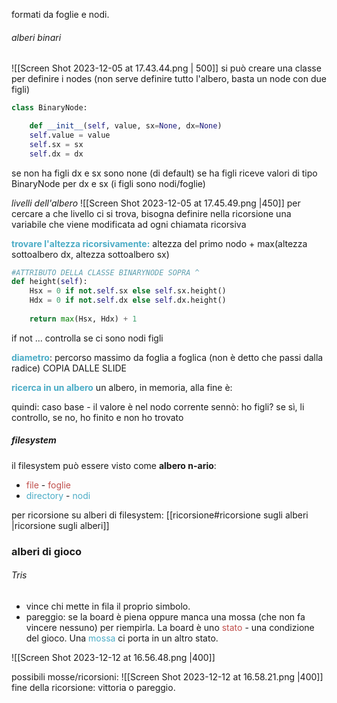 formati da foglie e nodi.
###### alberi binari
![[Screen Shot 2023-12-05 at 17.43.44.png | 500]]
si può creare una classe per definire i nodes (non serve definire tutto l'albero, basta un node con due figli)
```python
class BinaryNode:

	def __init__(self, value, sx=None, dx=None)
	self.value = value
	self.sx = sx
	self.dx = dx
```
se non ha figli dx e sx sono none (di default)
se ha figli riceve valori di tipo BinaryNode per dx e sx (i figli sono nodi/foglie)

*livelli dell'albero*
![[Screen Shot 2023-12-05 at 17.45.49.png |450]]
per cercare a che livello ci si trova, bisogna definire nella ricorsione una variabile che viene modificata ad ogni chiamata ricorsiva

<font color="#4bacc6">**trovare l'altezza ricorsivamente:**</font>
altezza del primo nodo + max(altezza sottoalbero dx, altezza sottoalbero sx)
```python
#ATTRIBUTO DELLA CLASSE BINARYNODE SOPRA ^
def height(self):
	Hsx = 0 if not.self.sx else self.sx.height()
	Hdx = 0 if not.self.dx else self.dx.height()
	
	return max(Hsx, Hdx) + 1
```
if not ... controlla se ci sono nodi figli

**<font color="#4bacc6">diametro</font>**: percorso massimo da foglia a foglica (non è detto che passi dalla radice)
COPIA DALLE SLIDE

**<font color="#4bacc6">ricerca in un albero</font>** 
un albero, in memoria, alla fine è:

quindi:
caso base - il valore è nel nodo corrente
sennò: ho figli? se sì, li controllo, se no, ho finito e non ho trovato

##### filesystem
il filesystem può essere visto come **albero n-ario**:
- <font color="#c0504d">file </font> - <font color="#c0504d">foglie</font>
- <font color="#4bacc6"> directory</font> - <font color="#4bacc6">nodi</font>
 
per ricorsione su alberi di filesystem:  [[ricorsione#ricorsione sugli alberi |ricorsione sugli alberi]]

### alberi di gioco
###### Tris
- vince chi mette in fila il proprio simbolo.
- pareggio: se la board è piena oppure manca una mossa (che non fa vincere nessuno) per riempirla.
La board è uno <font color="#c0504d">stato</font> - una condizione del gioco.
Una <font color="#4bacc6">mossa</font> ci porta in un altro stato.

![[Screen Shot 2023-12-12 at 16.56.48.png |400]]

possibili mosse/ricorsioni:
![[Screen Shot 2023-12-12 at 16.58.21.png |400]]
fine della ricorsione: vittoria o pareggio.
